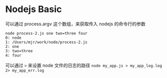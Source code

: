 # Nodejs Basic

可以通过 process.argv 这个数组，来获取传入 nodejs 的命令行的参数

```
node process-2.js one two=three four
0: node
1: /Users/mjr/work/node/process-2.js
2: one
3: two=three
4: four
```

可以通过 `>` 来设置 node 文件的日志的路径 `node my_app.js > my_app_log.log 2> my_app_err.log`
